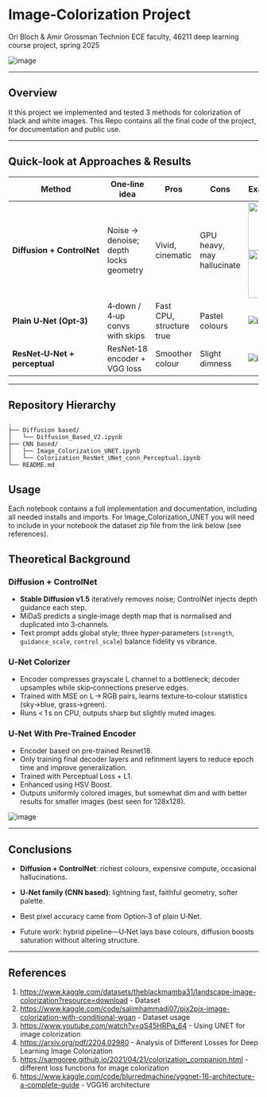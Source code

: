 # Image‑Colorization Project
Ori Bloch & Amir Grossman
Technion ECE faculty, 46211 deep learning course project, spring 2025

![image](https://github.com/user-attachments/assets/71dcd723-3ca1-40b3-9d4a-b7bbda7ce4fe)

---

## Overview
It this project we implemented and tested 3 methods for colorization of black and white images.
This Repo contains all the final code of the project, for documentation and public use.

---

## Quick‑look at Approaches & Results
| Method | One‑line idea | Pros | Cons | Example |
|--------|---------------|------|------|----------|
| **Diffusion + ControlNet** | Noise → denoise; depth locks geometry | Vivid, cinematic | GPU heavy, may hallucinate | <img src="https://github.com/user-attachments/assets/a29335d6-d41d-400d-a0eb-c661bc7cfb34" width="48" height="96"> <img src="https://github.com/user-attachments/assets/26045e5c-9028-450b-b458-1d1ca0ca3210" width="48" height="96"> |
| **Plain U‑Net (Opt‑3)** | 4‑down / 4‑up convs with skips | Fast CPU, structure true | Pastel colours | ![image](https://github.com/user-attachments/assets/e1a777e9-eb7c-4c1d-8661-097fa1c00ebb) |
| **ResNet‑U‑Net + perceptual** | ResNet‑18 encoder + VGG loss | Smoother colour | Slight dimness | ![image](https://github.com/user-attachments/assets/f79d0c64-ca94-45c8-946f-49836fb079d1) |

---

## Repository Hierarchy
```
.
├── Diffusion based/
│   └── Diffusion_Based_V2.ipynb
├── CNN based/
│   ├── Image_Colorization_UNET.ipynb
│   └── Colorization_ResNet_UNet_conn_Perceptual.ipynb
└── README.md
```

## Usage

Each notebook contains a full implementation and documentation, including all needed installs and imports.
For Image_Colorization_UNET you will need to include in your notebook the dataset zip file from the link below (see references).


## Theoretical Background

### Diffusion + ControlNet
* **Stable Diffusion v1.5** iteratively removes noise; ControlNet injects depth guidance each step.  
* MiDaS predicts a single‑image depth map that is normalised and duplicated into 3‑channels.  
* Text prompt adds global style; three hyper‑parameters (`strength`, `guidance_scale`, `control_scale`) balance fidelity vs vibrance.  

### U‑Net Colorizer
* Encoder compresses grayscale L channel to a bottleneck; decoder upsamples while skip‑connections preserve edges.  
* Trained with MSE on L → RGB pairs, learns texture‑to‑colour statistics (sky→blue, grass→green).  
* Runs < 1 s on CPU, outputs sharp but slightly muted images.  

### U‑Net With Pre-Trained Encoder
* Encoder based on pre-trained Resnet18.
* Only training final decoder layers and refinment layers to reduce epoch time and improve generalization.
* Trained with Perceptual Loss + L1.
* Enhanced using HSV Boost.
* Outputs uniformly colored images, but somewhat dim and with better results for smaller images (best seen for 128x128).  

![image](https://github.com/user-attachments/assets/7cbc335f-1b56-4cd0-8c8d-06792e9ab018)

---

## Conclusions
* **Diffusion + ControlNet**: richest colours, expensive compute, occasional hallucinations.  
* **U‑Net family (CNN based)**: lightning fast, faithful geometry, softer palette.  

* Best pixel accuracy came from Option‑3 of plain U‑Net.
 
* Future work: hybrid pipeline—U‑Net lays base colours, diffusion boosts saturation without altering structure.

---

## References
1. <https://www.kaggle.com/datasets/theblackmamba31/landscape-image-colorization?resource=download> - Dataset
2. <https://www.kaggle.com/code/salimhammadi07/pix2pix-image-colorization-with-conditional-wgan> - Dataset usage
3. <https://www.youtube.com/watch?v=qS45HRPq_64> - Using UNET for image colorization
4. <https://arxiv.org/pdf/2204.02980> - Analysis of Different Losses for Deep Learning Image Colorization
5. <https://samgoree.github.io/2021/04/21/colorization_companion.html> - different loss functions for image colorization
6. <https://www.kaggle.com/code/blurredmachine/vggnet-16-architecture-a-complete-guide> - VGG16 architecture
